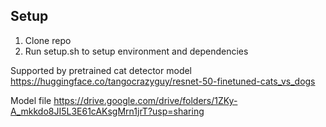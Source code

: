 ## Setup
1. Clone repo
2. Run setup.sh to setup environment and dependencies

Supported by pretrained cat detector model https://huggingface.co/tangocrazyguy/resnet-50-finetuned-cats_vs_dogs

Model file https://drive.google.com/drive/folders/1ZKy-A_mkkdo8JI5L3E61cAKsgMrn1jrT?usp=sharing
